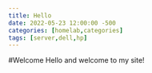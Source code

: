 ```yaml
---
title: Hello
date: 2022-05-23 12:00:00 -500
categories: [homelab,categories]
tags: [server,dell,hp]
---
```


#Welcome
Hello and welcome to my site!